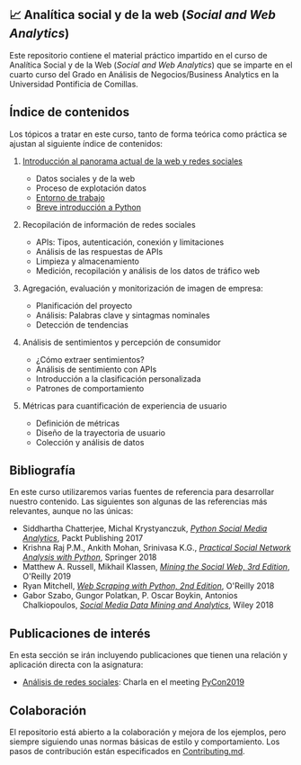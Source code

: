 ## 📈 Analítica social y de la web (*Social and Web Analytics*)

Este repositorio contiene el material práctico impartido en el curso de 
Analítica Social y de la Web  (*Social and Web Analytics*) que se imparte en el cuarto
curso del Grado en Análisis de Negocios/Business Analytics en la Universidad 
Pontificia de Comillas.

## Índice de contenidos

Los tópicos a tratar en este curso, tanto de forma teórica como práctica se ajustan al 
siguiente índice de contenidos:


1. [Introducción al panorama actual de la web y redes sociales](01-introduction) 
   
    - Datos sociales y de la web
    - Proceso de explotación datos
    - [Entorno de trabajo](01-introduction/README.md)
    - [Breve introducción a Python](01-introduction/python-review)

2. Recopilación de información de redes sociales
      
    - APIs: Tipos, autenticación, conexión y limitaciones
    - Análisis de las respuestas de APIs
    - Limpieza y almacenamiento
    - Medición, recopilación y análisis de los datos de tráfico web


3. Agregación, evaluación y monitorización de imagen de empresa:
      
    - Planificación del proyecto
    - Análisis: Palabras clave y sintagmas nominales
    - Detección de tendencias

      
4. Análisis de sentimientos y percepción de consumidor

    - ¿Cómo extraer sentimientos?
    - Análisis de sentimiento con APIs
    - Introducción a la clasificación personalizada
    - Patrones de comportamiento


5. Métricas para cuantificación de experiencia de usuario
 
    - Definición de métricas
    - Diseño de la trayectoria de usuario
    - Colección y análisis de datos
   
## Bibliografía

En este curso utilizaremos varias fuentes de referencia para desarrollar nuestro contenido.
Las siguientes son algunas de las referencias más relevantes, aunque no las únicas:

- Siddhartha Chatterjee, Michal Krystyanczuk, <a href="https://www.packtpub.com/product/python-social-media-analytics/9781787121485" target="_blank">*Python Social Media Analytics*</a>, Packt Publishing 2017
- Krishna Raj P.M., Ankith Mohan, Srinivasa K.G., <a href="https://link.springer.com/book/10.1007/978-3-319-96746-2" target="_blank">*Practical Social Network Analysis with Python*</a>, Springer 2018
- Matthew A. Russell, Mikhail Klassen, <a href="https://www.oreilly.com/library/view/mining-the-social/9781491973547/" target="_blank">*Mining the Social Web, 3rd Edition*</a>, O'Reilly 2019
- Ryan Mitchell, <a href="https://www.oreilly.com/library/view/web-scraping-with/9781491985564/" target="_blank">*Web Scraping with Python, 2nd Edition*</a>, O'Reilly 2018
- Gabor Szabo, Gungor Polatkan, P. Oscar Boykin, Antonios Chalkiopoulos, <a href="https://www.wiley.com/en-us/Social+Media+Data+Mining+and+Analytics-p-9781118824856" target="_blank">*Social Media Data Mining and Analytics*</a>, Wiley 2018


## Publicaciones de interés

En esta sección se irán incluyendo publicaciones que tienen una relación y aplicación directa 
con la asignatura:

- <a href="https://towardsdatascience.com/social-network-analysis-from-theory-to-applications-with-python-d12e9a34c2c7" target="_blank">Análisis de redes sociales</a>: Charla en el meeting [PyCon2019](https://www.youtube.com/watch?v=px7ff2_Jeqw)


## Colaboración

El repositorio está abierto a la colaboración y mejora de los ejemplos, pero siempre 
siguiendo unas normas básicas de estilo y comportamiento. Los pasos de contribución están 
especificados en [Contributing.md](CONTRIBUTING.md).